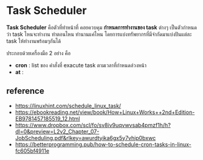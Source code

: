 # Task Scheduler
**Task Scheduler** คือตัวที่ทำหน้าที่ คอยควบคุม **กำหนดการทำงานของ task** ต่างๆ เป็นตัวกำหนดว่า task ไหนจะทำงาน ทำตอนไหน ทำนานแค่ไหน โดยการแบ่งทรัพยากรที่มีจำกัดมาแบ่งปันแต่ละ task ให้ทำงานพร้อมๆกันได้

ประกอบด้วยเครื่องมือ 2 อย่าง คือ
- **cron** : list ของ คำสั่งที่ exacute task ตามเวลาที่กำหนดล่วงหน้า
- **at** : 

## reference
- https://linuxhint.com/schedule_linux_task/
- https://ebookreading.net/view/book/How+Linux+Works++2nd+Edition-EB9781457185519_12.html
- https://www.dropbox.com/scl/fo/sv8iv9uqvwvsab4pmzf1h/h?dl=0&preview=L2v2_Chapter_07-JobScheduling.pdf&rlkey=awurdtyika6gx5y7vhip0bxwc
- https://betterprogramming.pub/how-to-schedule-cron-tasks-in-linux-fc605bf4911e
